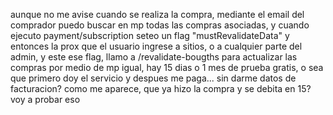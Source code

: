 aunque no me avise cuando se realiza la compra,
mediante el email del comprador puedo buscar en mp todas las compras asociadas,
y cuando ejecuto payment/subscription seteo un flag "mustRevalidateData"
y entonces la prox que el usuario ingrese a sitios, o a cualquier parte del admin, y este ese flag,
llamo a /revalidate-bougths para actualizar las compras por medio de mp
igual, hay 15 dias o 1 mes de prueba gratis, o sea que primero doy el servicio y despues me paga...
sin darme datos de facturacion?
como me aparece, que ya hizo la compra y se debita en 15? voy a probar eso